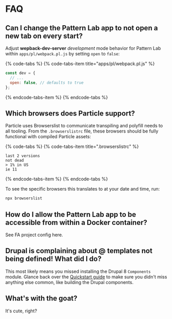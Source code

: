 # FAQ

## Can I change the Pattern Lab app to not open a new tab on every start?

Adjust **wepback-dev-server** _development_ mode behavior for Pattern Lab within `apps/pl/webpack.pl.js` by setting `open` to `false`:

{% code-tabs %}
{% code-tabs-item title="apps/pl/webpack.pl.js" %}
```javascript
const dev = {
  // ...
  open: false, // defaults to true
};
```
{% endcode-tabs-item %}
{% endcode-tabs %}

## Which browsers does Particle support?

Particle uses Browserslist to communicate transpiling and polyfill needs to all tooling. From the `.browserslistrc` file, these browsers should be fully functional with compiled Particle assets:

{% code-tabs %}
{% code-tabs-item title=".browserslistrc" %}
```text
last 2 versions
not dead
> 1% in US
ie 11
```
{% endcode-tabs-item %}
{% endcode-tabs %}

To see the specific browsers this translates to at your date and time, run:

```bash
npx browserslist
```

## How do I allow the Pattern Lab app to be accessible from within a Docker container?

See FA project config here.

## Drupal is complaining about @ templates not being defined! What did I do?

This most likely means you missed installing the Drupal 8 `Components` module. Glance back over the [Quickstart guide](../getting-started/drupal-8.md) to make sure you didn't miss anything else common, like building the Drupal components.

## What's with the goat?

It's cute, right?

